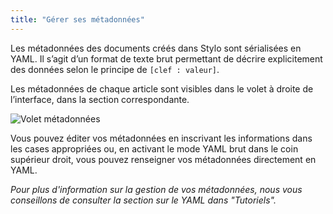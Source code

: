 ```yaml
---
title: "Gérer ses métadonnées"
---
```


Les métadonnées des documents créés dans Stylo sont sérialisées en YAML. Il s’agit d’un format de texte brut permettant de décrire explicitement des données selon le principe de `[clef : valeur]`.

Les métadonnées de chaque article sont visibles dans le volet à droite de l’interface, dans la section correspondante.

![Volet métadonnées](/uploads/images/refonte_doc/Metadonnees.png)

Vous pouvez éditer vos métadonnées en inscrivant les informations dans les cases appropriées ou, en activant le mode YAML brut dans le coin supérieur droit, vous pouvez renseigner vos métadonnées directement en YAML.

*Pour plus d'information sur la gestion de vos métadonnées, nous vous conseillons de consulter la section sur le YAML dans "Tutoriels".*
